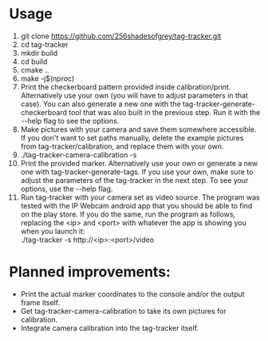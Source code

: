 # Usage
1. git clone https://github.com/256shadesofgrey/tag-tracker.git
2. cd tag-tracker
3. mkdir build
4. cd build
5. cmake ..
6. make -j$(nproc)
7. Print the checkerboard pattern provided inside calibration/print. Alternatively use your own (you will have to adjust parameters in that case). You can also generate a new one with the tag-tracker-generate-checkerboard tool that was also built in the previous step. Run it with the --help flag to see the options.
8. Make pictures with your camera and save them somewhere accessible. If you don't want to set paths manually, delete the example pictures from tag-tracker/calibration, and replace them with your own.
9. ./tag-tracker-camera-calibration -s
10. Print the provided marker. Alternatively use your own or generate a new one with tag-tracker-generate-tags. If you use your own, make sure to adjust the parameters of the tag-tracker in the next step. To see your options, use the --help flag.
11. Run tag-tracker with your camera set as video source. The program was tested with the IP Webcam android app that you should be able to find on the play store. If you do the same, run the program as follows, replacing the \<ip\> and \<port\> with whatever the app is showing you when you launch it:  
./tag-tracker -s http://\<ip\>:\<port\>/video

# Planned improvements:
- Print the actual marker coordinates to the console and/or the output frame itself.
- Get tag-tracker-camera-calibration to take its own pictures for calibration.
- Integrate camera calibration into the tag-tracker itself.
